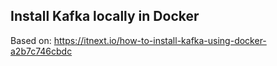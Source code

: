 ## Install Kafka locally in Docker

Based on: https://itnext.io/how-to-install-kafka-using-docker-a2b7c746cbdc




